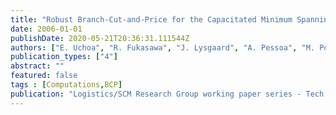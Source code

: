 ```yaml
---
title: "Robust Branch-Cut-and-Price for the Capacitated Minimum Spanning Tree Problem over a Large Extended Formulation"
date: 2006-01-01
publishDate: 2020-05-21T20:36:31.111544Z
authors: ["E. Uchoa", "R. Fukasawa", "J. Lysgaard", "A. Pessoa", "M. Poggi de Aragão", "D. Andrade"]
publication_types: ["4"]
abstract: ""
featured: false
tags : [Computations,BCP]
publication: "Logistics/SCM Research Group working paper series - Tech. Report No. L-2006-08, 2006" 
---
```


